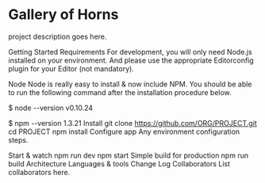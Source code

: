 
# Gallery of Horns

project description goes here.

Getting Started
Requirements
For development, you will only need Node.js installed on your environment. And please use the appropriate Editorconfig plugin for your Editor (not mandatory).

Node
Node is really easy to install & now include NPM. You should be able to run the following command after the installation procedure below.

$ node --version
v0.10.24

$ npm --version
1.3.21
Install
git clone https://github.com/ORG/PROJECT.git
cd PROJECT
npm install
Configure app
Any environment configuration steps.

Start & watch
npm run dev
npm start
Simple build for production
npm run build
Architecture
Languages & tools
Change Log
Collaborators
List collaborators here.